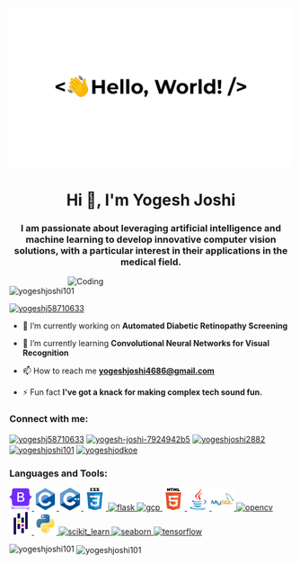 ![MasterHead](https://raw.githubusercontent.com/umittengiz/cdn/main/uploads/greetings.gif)
<h1 align="center">Hi 👋, I'm Yogesh Joshi</h1>
<h3 align="center">I am passionate about leveraging artificial intelligence and machine learning to develop innovative computer vision solutions, with a particular interest in their applications in the medical field.</h3>
<img align="right" alt="Coding" width="400" src="https://camo.githubusercontent.com/07411e7e9a8ab9e686a23f5477200bfd5a59688a15d1fc6e27229c2f596ac07c/68747470733a2f2f616e616c7974696373696e6469616d61672e636f6d2f77702d636f6e74656e742f75706c6f6164732f323031382f31322f70726f6772616d6d696e672e676966">

<p align="left"> <img src="https://komarev.com/ghpvc/?username=yogeshjoshi101&label=Profile%20views&color=0e75b6&style=flat" alt="yogeshjoshi101" /> </p>

<p align="left"> <a href="https://twitter.com/yogeshj58710633" target="blank"><img src="https://img.shields.io/twitter/follow/yogeshj58710633?logo=twitter&style=for-the-badge" alt="yogeshj58710633" /></a> </p>

- 🔭 I’m currently working on **Automated Diabetic Retinopathy Screening**

- 🌱 I’m currently learning **Convolutional Neural Networks for Visual Recognition**

- 📫 How to reach me **yogeshjoshi4686@gmail.com**

- ⚡ Fun fact **I've got a knack for making complex tech sound fun.**

<h3 align="left">Connect with me:</h3>
<p align="left">
<a href="https://twitter.com/yogeshj58710633" target="blank"><img align="center" src="https://raw.githubusercontent.com/rahuldkjain/github-profile-readme-generator/master/src/images/icons/Social/twitter.svg" alt="yogeshj58710633" height="30" width="40" /></a>
<a href="https://linkedin.com/in/yogesh-joshi-7924942b5" target="blank"><img align="center" src="https://raw.githubusercontent.com/rahuldkjain/github-profile-readme-generator/master/src/images/icons/Social/linked-in-alt.svg" alt="yogesh-joshi-7924942b5" height="30" width="40" /></a>
<a href="https://instagram.com/yogeshjoshi2882" target="blank"><img align="center" src="https://raw.githubusercontent.com/rahuldkjain/github-profile-readme-generator/master/src/images/icons/Social/instagram.svg" alt="yogeshjoshi2882" height="30" width="40" /></a>
<a href="https://www.leetcode.com/yogeshjoshi101" target="blank"><img align="center" src="https://raw.githubusercontent.com/rahuldkjain/github-profile-readme-generator/master/src/images/icons/Social/leet-code.svg" alt="yogeshjoshi101" height="30" width="40" /></a>
<a href="https://auth.geeksforgeeks.org/user/yogeshjodkoe" target="blank"><img align="center" src="https://raw.githubusercontent.com/rahuldkjain/github-profile-readme-generator/master/src/images/icons/Social/geeks-for-geeks.svg" alt="yogeshjodkoe" height="30" width="40" /></a>
</p>

<h3 align="left">Languages and Tools:</h3>
<p align="left"> <a href="https://getbootstrap.com" target="_blank" rel="noreferrer"> <img src="https://raw.githubusercontent.com/devicons/devicon/master/icons/bootstrap/bootstrap-plain-wordmark.svg" alt="bootstrap" width="40" height="40"/> </a> <a href="https://www.cprogramming.com/" target="_blank" rel="noreferrer"> <img src="https://raw.githubusercontent.com/devicons/devicon/master/icons/c/c-original.svg" alt="c" width="40" height="40"/> </a> <a href="https://www.w3schools.com/cpp/" target="_blank" rel="noreferrer"> <img src="https://raw.githubusercontent.com/devicons/devicon/master/icons/cplusplus/cplusplus-original.svg" alt="cplusplus" width="40" height="40"/> </a> <a href="https://www.w3schools.com/css/" target="_blank" rel="noreferrer"> <img src="https://raw.githubusercontent.com/devicons/devicon/master/icons/css3/css3-original-wordmark.svg" alt="css3" width="40" height="40"/> </a> <a href="https://flask.palletsprojects.com/" target="_blank" rel="noreferrer"> <img src="https://www.vectorlogo.zone/logos/pocoo_flask/pocoo_flask-icon.svg" alt="flask" width="40" height="40"/> </a> <a href="https://cloud.google.com" target="_blank" rel="noreferrer"> <img src="https://www.vectorlogo.zone/logos/google_cloud/google_cloud-icon.svg" alt="gcp" width="40" height="40"/> </a> <a href="https://www.w3.org/html/" target="_blank" rel="noreferrer"> <img src="https://raw.githubusercontent.com/devicons/devicon/master/icons/html5/html5-original-wordmark.svg" alt="html5" width="40" height="40"/> </a> <a href="https://www.java.com" target="_blank" rel="noreferrer"> <img src="https://raw.githubusercontent.com/devicons/devicon/master/icons/java/java-original.svg" alt="java" width="40" height="40"/> </a> <a href="https://www.mysql.com/" target="_blank" rel="noreferrer"> <img src="https://raw.githubusercontent.com/devicons/devicon/master/icons/mysql/mysql-original-wordmark.svg" alt="mysql" width="40" height="40"/> </a> <a href="https://opencv.org/" target="_blank" rel="noreferrer"> <img src="https://www.vectorlogo.zone/logos/opencv/opencv-icon.svg" alt="opencv" width="40" height="40"/> </a> <a href="https://pandas.pydata.org/" target="_blank" rel="noreferrer"> <img src="https://raw.githubusercontent.com/devicons/devicon/2ae2a900d2f041da66e950e4d48052658d850630/icons/pandas/pandas-original.svg" alt="pandas" width="40" height="40"/> </a> <a href="https://www.python.org" target="_blank" rel="noreferrer"> <img src="https://raw.githubusercontent.com/devicons/devicon/master/icons/python/python-original.svg" alt="python" width="40" height="40"/> </a> <a href="https://scikit-learn.org/" target="_blank" rel="noreferrer"> <img src="https://upload.wikimedia.org/wikipedia/commons/0/05/Scikit_learn_logo_small.svg" alt="scikit_learn" width="40" height="40"/> </a> <a href="https://seaborn.pydata.org/" target="_blank" rel="noreferrer"> <img src="https://seaborn.pydata.org/_images/logo-mark-lightbg.svg" alt="seaborn" width="40" height="40"/> </a> <a href="https://www.tensorflow.org" target="_blank" rel="noreferrer"> <img src="https://www.vectorlogo.zone/logos/tensorflow/tensorflow-icon.svg" alt="tensorflow" width="40" height="40"/> </a> </p>

<p><img align="left" src="https://github-readme-stats.vercel.app/api/top-langs?username=yogeshjoshi101&show_icons=true&locale=en&layout=compact" alt="yogeshjoshi101" /></p>

<p>&nbsp;<img align="center" src="https://github-readme-stats.vercel.app/api?username=yogeshjoshi101&show_icons=true&locale=en" alt="yogeshjoshi101" /></p>
